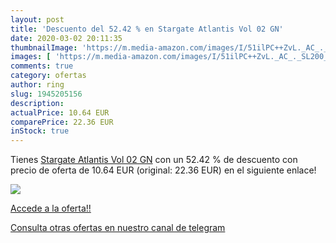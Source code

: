 ```yaml
---
layout: post
title: 'Descuento del 52.42 % en Stargate Atlantis Vol 02 GN'
date: 2020-03-02 20:11:35
thumbnailImage: 'https://m.media-amazon.com/images/I/51ilPC++ZvL._AC_._SL200_.jpg'
images: [ 'https://m.media-amazon.com/images/I/51ilPC++ZvL._AC_._SL200_.jpg' ]
comments: true
category: ofertas
author: ring
slug: 1945205156
description:
actualPrice: 10.64 EUR
comparePrice: 22.36 EUR
inStock: true
---
```


Tienes [Stargate Atlantis Vol 02 GN](https://www.amazon.com/dp/1945205156/?tag=redken08-20) con un 52.42 % de descuento con precio de oferta de 10.64 EUR (original: 22.36 EUR) en el siguiente enlace!

[![](https://m.media-amazon.com/images/I/51ilPC++ZvL._AC_._SL200_.jpg)](https://www.amazon.com/dp/1945205156/?tag=redken08-20)

[Accede a la oferta!!](https://www.amazon.com/dp/1945205156/?tag=redken08-20)

[Consulta otras ofertas en nuestro canal de telegram](https://t.me/s/ofertas25)
